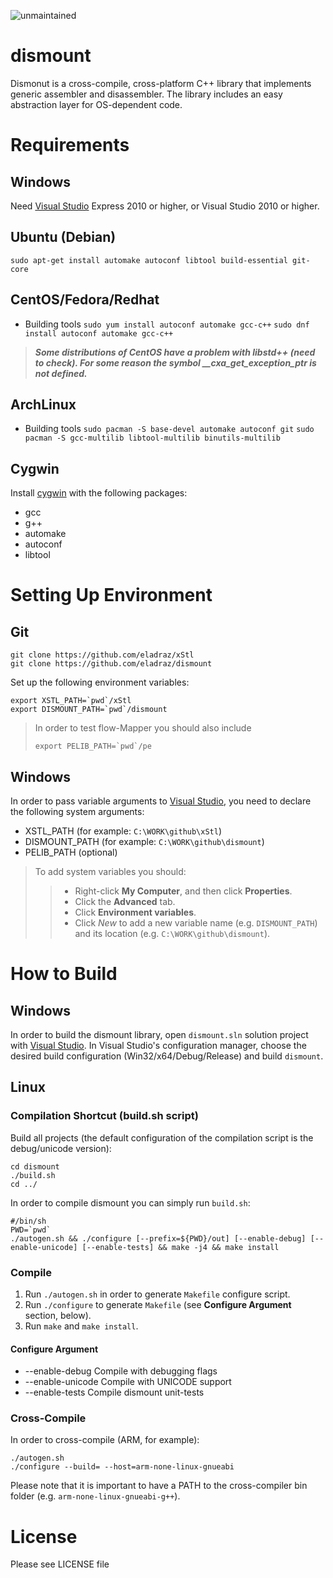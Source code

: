 ![unmaintained](http://img.shields.io/badge/status-unmaintained-red.png)

dismount
========
Dismonut is a cross-compile, cross-platform C++ library that implements generic assembler and disassembler.
The library includes an easy abstraction layer for OS-dependent code.

Requirements
============
Windows
-------
Need [Visual Studio](http://www.visualstudio.com/en-us/products/visual-studio-express-vs.aspx) Express 2010 or higher, or Visual Studio 2010 or higher.

Ubuntu (Debian)
---------------
`sudo apt-get install automake autoconf libtool build-essential git-core`

CentOS/Fedora/Redhat
--------------------
* Building tools
    `sudo yum install autoconf automake gcc-c++`
    `sudo dnf install autoconf automake gcc-c++`
> ***Some distributions of CentOS have a problem with libstd++ (need to check). For some reason the symbol __cxa_get_exception_ptr is not defined.***

ArchLinux
---------
* Building tools
    `sudo pacman -S base-devel automake autoconf git`
    `sudo pacman -S gcc-multilib libtool-multilib binutils-multilib`

Cygwin
------
Install [cygwin](http://www.cygwin.com/) with the following packages:
* gcc
* g++
* automake
* autoconf
* libtool

Setting Up Environment
======================
Git
---
```
git clone https://github.com/eladraz/xStl
git clone https://github.com/eladraz/dismount
```

Set up the following environment variables:
>
```
export XSTL_PATH=`pwd`/xStl
export DISMOUNT_PATH=`pwd`/dismount
```

> In order to test flow-Mapper you should also include
> ```
> export PELIB_PATH=`pwd`/pe
> ```

Windows
-------
In order to pass variable arguments to [Visual Studio](http://www.visualstudio.com/en-us/products/visual-studio-express-vs.aspx), you need to declare the following system arguments:
* XSTL_PATH     (for example: `C:\WORK\github\xStl`)
* DISMOUNT_PATH (for example: `C:\WORK\github\dismount`)
* PELIB_PATH    (optional)

> To add system variables you should:
>> * Right-click **My Computer**, and then click **Properties**.
>> * Click the **Advanced** tab.
>> * Click **Environment variables**.
>> * Click *New* to add a new variable name (e.g. `DISMOUNT_PATH`) and its location (e.g. `C:\WORK\github\dismount`).

How to Build
============
Windows
-------
In order to build the dismount library, open `dismount.sln` solution project with [Visual Studio](http://www.visualstudio.com/en-us/products/visual-studio-express-vs.aspx).
In Visual Studio's configuration manager, choose the desired build configuration (Win32/x64/Debug/Release) and build `dismount`.

Linux
-----
### Compilation Shortcut (build.sh script)

Build all projects (the default configuration of the compilation script is the debug/unicode version):
>
```
cd dismount
./build.sh
cd ../
```

In order to compile dismount you can simply run `build.sh`:
```
#/bin/sh
PWD=`pwd`
./autogen.sh && ./configure [--prefix=${PWD}/out] [--enable-debug] [--enable-unicode] [--enable-tests] && make -j4 && make install
```

### Compile
1. Run `./autogen.sh` in order to generate `Makefile` configure script.
2. Run `./configure` to generate `Makefile` (see **Configure Argument** section, below).
3. Run `make` and `make install`.

#### Configure Argument
* --enable-debug      Compile with debugging flags
* --enable-unicode    Compile with UNICODE support
* --enable-tests      Compile dismount unit-tests

### Cross-Compile
In order to cross-compile (ARM, for example):
```
./autogen.sh
./configure --build= --host=arm-none-linux-gnueabi
```
Please note that it is important to have a PATH to the cross-compiler bin folder (e.g. `arm-none-linux-gnueabi-g++`).

License
=======
Please see LICENSE file
